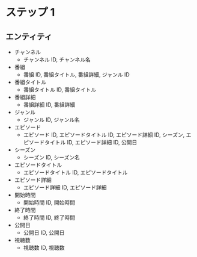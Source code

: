 # ステップ 1

## エンティティ

- チャンネル
  - チャンネル ID, チャンネル名
- 番組
  - 番組 ID, 番組タイトル, 番組詳細, ジャンル ID
- 番組タイトル
  - 番組タイトル ID, 番組タイトル
- 番組詳細
  - 番組詳細 ID, 番組詳細
- ジャンル
  - ジャンル ID, ジャンル名
- エピソード
  - エピソード ID, エピソードタイトル ID, エピソード詳細 ID, シーズン, エピソードタイトル ID, エピソード詳細 ID, 公開日
- シーズン
  - シーズン ID, シーズン名
- エピソードタイトル
  - エピソードタイトル ID, エピソードタイトル
- エピソード詳細
  - エピソード詳細 ID, エピソード詳細
- 開始時間
  - 開始時間 ID, 開始時間
- 終了時間
  - 終了時間 ID, 終了時間
- 公開日
  - 公開日 ID, 公開日
- 視聴数
  - 視聴数 ID, 視聴数
